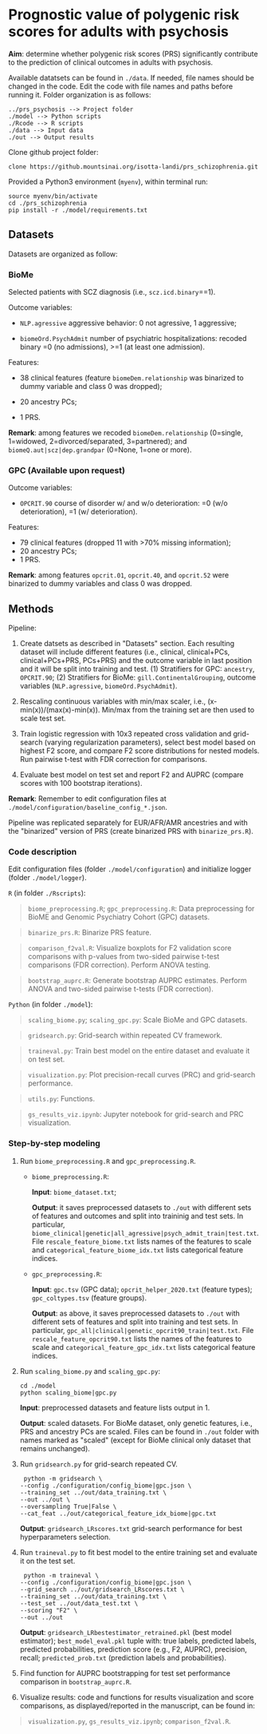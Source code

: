 # Prognostic value of polygenic risk scores for adults with psychosis

**Aim**: determine whether polygenic risk scores (PRS) significantly contribute to the prediction of clinical outcomes 
in adults with psychosis.

Available datatsets can be found in `./data`. If needed, file names should be changed in the code. 
Edit the code with file names and paths before running it. Folder organization is as follows:
 
```
../prs_psychosis --> Project folder
./model --> Python scripts
./Rcode --> R scripts
./data --> Input data
./out --> Output results
```

Clone github project folder:

```
clone https://github.mountsinai.org/isotta-landi/prs_schizophrenia.git
```

Provided a Python3 environment (`myenv`), within terminal run:

```
source myenv/bin/activate
cd ./prs_schizophrenia
pip install -r ./model/requirements.txt
```

## Datasets

Datasets are organized as follow:

### BioMe

Selected patients with SCZ diagnosis (i.e., `scz.icd.binary`==1).

Outcome variables:

- `NLP.agressive` aggressive behavior: 0 not agressive, 1 aggressive; 
   
- `biomeOrd.PsychAdmit` number of psychiatric hospitalizations: 
   recoded binary =0 (no admissions), >=1 (at least one admission).
   
Features:

- 38 clinical features (feature `biomeDem.relationship` was binarized to 
  dummy variable and class 0 was dropped);
  
- 20 ancestry PCs;

- 1 PRS.
   
**Remark**: among features we recoded `biomeDem.relationship` 
            (0=single, 1=widowed, 2=divorced/separated, 3=partnered); 
            and `biomeQ.aut|scz|dep.grandpar` (0=None, 1=one or more).

### GPC (Available upon request)

Outcome variables:

- `OPCRIT.90` course of disorder w/ and w/o deterioration: =0 (w/o deterioration), 
   =1 (w/ deterioration).
   
Features:
   
- 79 clinical features (dropped 11 with >70% missing information);
- 20 ancestry PCs;
- 1 PRS.

**Remark**: among features `opcrit.01`, `opcrit.40`, and `opcrit.52` were 
            binarized to dummy variables and class 0 was dropped.

## Methods

Pipeline:

1. Create datsets as described in "Datasets" section. Each resulting dataset will include different features 
   (i.e., clinical, clinical+PCs, clinical+PCs+PRS, PCs+PRS) and the outcome variable in last position 
   and it will be split into training and test. 
   (1) Stratifiers for GPC: `ancestry`, `OPCRIT.90`; 
   (2) Stratifiers for BioMe: `gill.ContinentalGrouping`, outcome variables (`NLP.agressive`, `biomeOrd.PsychAdmit`).
 
2. Rescaling continuous variables with min/max scaler, i.e., (x-min(x))/(max(x)-min(x)). Min/max from the training set 
   are then used to scale test set.

3. Train logistic regression with 10x3 repeated cross validation and grid-search 
   (varying regularization parameters), select best model based on highest F2 score, and compare F2 score 
   distributions for nested models. Run pairwise t-test with FDR correction for comparisons.

4. Evaluate best model on test set and report F2 and AUPRC (compare scores with 100 bootstrap iterations).

**Remark**: Remember to edit configuration files at `./model/configuration/baseline_config_*.json`.

Pipeline was replicated separately for EUR/AFR/AMR ancestries and with the "binarized" version of PRS 
(create binarized PRS with `binarize_prs.R`).

### Code description

Edit configuration files (folder `./model/configuration`) and initialize logger (folder `./model/logger`).
 
`R` (in folder `./Rscripts`):

> `biome_preprocessing.R`; `gpc_preprocessing.R`: Data preprocessing for BioME 
   and Genomic Psychiatry Cohort (GPC) datasets.

>  `binarize_prs.R`: Binarize PRS feature.

> `comparison_f2val.R`: Visualize boxplots for F2 validation score comparisons with p-values from two-sided 
   pairwise t-test comparisons (FDR correction). Perform ANOVA testing.

> `bootstrap_auprc.R`: Generate bootstrap AUPRC estimates. Perform ANOVA and two-sided pairwise t-tests (FDR correction).

`Python` (in folder `./model`):

> `scaling_biome.py`; `scaling_gpc.py`: Scale BioMe and GPC datasets.

> `gridsearch.py`: Grid-search within repeated CV framework.

> `traineval.py`: Train best model on the entire dataset and evaluate it on test set.

> `visualization.py`: Plot precision-recall curves (PRC) and grid-search performance.

> `utils.py`: Functions.

> `gs_results_viz.ipynb`: Jupyter notebook for grid-search and PRC visualization.
 
### Step-by-step modeling

1. Run `biome_preprocessing.R` and `gpc_preprocessing.R`.
   
   - `biome_preprocessing.R`: 
      
      **Input**: `biome_dataset.txt`;
       
      **Output**: it saves preprocessed datasets to `./out` with different sets of features and outcomes 
      and split into traininig and test sets. 
      In particular, `biome_clinical|genetic|all_agressive|psych_admit_train|test.txt`. 
      File `rescale_feature_biome.txt` lists names of the features to scale and `categorical_feature_biome_idx.txt` 
      lists categorical feature indices.
      
   - `gpc_preprocessing.R`:
      
      **Input**: `gpc.tsv` (GPC data); `opcrit_helper_2020.txt` (feature types); `gpc_coltypes.tsv` (feature groups).
      
      **Output**: as above, it saves preprocessed datasets to `./out` with different sets of features and split into 
      training and test sets. In particular, `gpc_all|clinical|genetic_opcrit90_train|test.txt`. 
      File `rescale_feature_opcrit90.txt` lists the names of the features to scale and `categorical_feature_gpc_idx.txt` 
      lists categorical feature indices.
      
2. Run `scaling_biome.py` and `scaling_gpc.py`:

   ```
   cd ./model
   python scaling_biome|gpc.py
   ```

   **Input**: preprocessed datasets and feature lists output in 1. 
   
   **Output**: scaled datasets. For BioMe dataset, only genetic features, i.e., PRS and ancestry PCs are scaled.
   Files can be found in `./out` folder with names marked as "scaled" (except for BioMe clinical only dataset that 
   remains unchanged).
   
3. Run `gridsearch.py` for grid-search repeated CV.

   ```
    python -m gridsearch \
   --config ./configuration/config_biome|gpc.json \
   --training_set ../out/data_training.txt \
   --out ../out \
   --oversampling True|False \
   --cat_feat ../out/categorical_feature_idx_biome|gpc.txt 
   ```
   
   **Output**: `gridsearch_LRscores.txt` grid-search performance for best hyperparameters selection.
   
4. Run `traineval.py` to fit best model to the entire training set and evaluate it on the test set.

   ```
    python -m traineval \
   --config ./configuration/config_biome|gpc.json \
   --grid_search ../out/gridsearch_LRscores.txt \
   --training_set ../out/data_training.txt \
   --test_set ../out/data_test.txt \
   --scoring "F2" \
   --out ../out
   ```

    **Output**: `gridsearch_LRbestestimator_retrained.pkl` (best model estimator); `best_model_eval.pkl` tuple with: 
    true labels, predicted labels, predicted probabilities, prediction score (e.g., F2, AUPRC), precision, recall; 
    `predicted_prob.txt` (prediction labels and probabilities).

5. Find function for AUPRC bootstrapping for test set performance comparison in `bootstrap_auprc.R`.
  
6. Visualize results: code and functions for results visualization and score comparisons, as displayed/reported 
   in the manuscript, can be found in:

> `visualization.py`, `gs_results_viz.ipynb`; 
> `comparison_f2val.R`.
